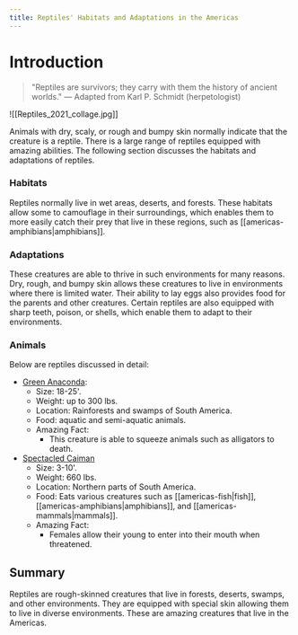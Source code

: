 ```yaml
---
title: Reptiles' Habitats and Adaptations in the Americas
---
```

# Introduction

>"Reptiles are survivors; they carry with them the history of ancient worlds."
>— Adapted from Karl P. Schmidt (herpetologist)

![[Reptiles_2021_collage.jpg]]

Animals with dry, scaly, or rough and bumpy skin normally indicate that the creature is a reptile. There is a large range of reptiles equipped with amazing abilities. The following section discusses the habitats and adaptations of reptiles.
### Habitats

Reptiles normally live in wet areas, deserts, and forests. These habitats allow some to camouflage in their surroundings, which enables them to more easily catch their prey that live in these regions, such as [[americas-amphibians|amphibians]]. 
### Adaptations

These creatures are able to thrive in such environments for many reasons. Dry, rough, and bumpy skin allows these creatures to live in environments where there is limited water. Their ability to lay eggs also provides food for the parents and other creatures. Certain reptiles are also equipped with sharp teeth, poison, or shells, which enable them to adapt to their environments.
### Animals

Below are reptiles discussed in detail:


- [Green Anaconda](https://tse2.mm.bing.net/th/id/OIP.WpPU6p9xJwG1mu647vLreAHaE8?rs=1&pid=ImgDetMain&o=7&rm=3):
	- Size: 18-25'.
	- Weight: up to 300 lbs.
	- Location: Rainforests and swamps of South America.
	- Food: aquatic and semi-aquatic animals.
	- Amazing Fact: 
		- This creature is able to squeeze animals such as alligators to death.
- [Spectacled Caiman](https://cdn.britannica.com/64/255864-050-419DBB2A/adult-spectacled-caiman-bril-kaaiman-caiman-crocodilus.jpg)
	- Size: 3-10'.
	- Weight: 660 lbs.
	- Location: Northern parts of South America.
	- Food: Eats various creatures such as [[americas-fish|fish]], [[americas-amphibians|amphibians]], and [[americas-mammals|mammals]].
	- Amazing Fact: 
		- Females allow their young to enter into their mouth when threatened.
## Summary

Reptiles are rough-skinned creatures that live in forests, deserts, swamps, and other environments. They are equipped with special skin allowing them to live in diverse environments. These are amazing creatures that live in the Americas.